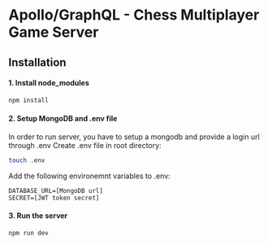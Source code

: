 # Apollo/GraphQL - Chess Multiplayer Game Server

## Installation

#### 1. Install node_modules

```sh
npm install
```

#### 2. Setup MongoDB and .env file

In order to run server, you have to setup a mongodb and provide a login url through .env
Create .env file in root directory:

```sh
touch .env
```

Add the following environemnt variables to .env:

```
DATABASE_URL=[MongoDB url]
SECRET=[JWT token secret]
```

#### 3. Run the server

```sh
npm run dev
```
